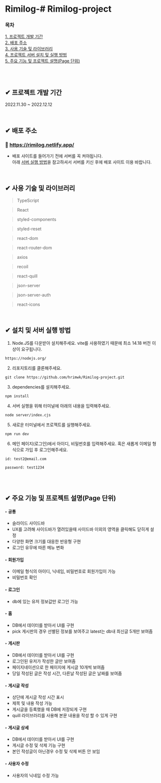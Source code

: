 # Rimilog-# Rimilog-project

### 목차

[1. 프로젝트 개발 기간](#-프로젝트-개발-기간)<br>
[2. 배포 주소](#-배포-주소)<br>
[3. 사용 기술 및 라이브러리](#-사용-기술-및-라이브러리)<br>
[4. 프로젝트 서버 설치 및 실행 방법](#-설치-및-서버-실행-방법)<br>
[5. 주요 기능 및 프로젝트 설명(Page 단위)](<#-주요-기능-및-프로젝트-설명page-단위>)

<br>
<br>

## ✔ 프로젝트 개발 기간

2022.11.30 ~ 2022.12.12

<br>

## ✔ 배포 주소

### 📒 https://rimilog.netlify.app/

- 배포 사이트를 들어가기 전에 서버를 꼭 켜야됩니다.<br>
  아래 [서버 실행 방법](#-설치-및-서버-실행-방법)을 참고하셔서 서버를 키신 후에 배포 사이트 이용 바랍니다.

<br>

## ✔ 사용 기술 및 라이브러리

> TypeScript

> React

> styled-components

> styled-reset

> react-dom

> react-router-dom

> axios

> recoil

> react-quill

> json-server
    
> json-server-auth

> react-icons
<br>

## ✔ 설치 및 서버 실행 방법

1. Node.JS를 다운받아 설치해주세요. vite를 사용하였기 때문에 최소 14.18 버전 이상이 요구됩니다.

```
https://nodejs.org/
```


2. 리포지토리를 클론해주세요.

```
git clone https://github.com/hrimwk/Rimilog-project.git
```


3. dependencies를 설치해주세요.

```
npm install
```


4. 서버 실행을 위해 터미널에 아래의 내용을 입력해주세요.    
```
node server/index.cjs
```


5. 새로운 터미널에서 프로젝트를 실행해주세요.

```
npm run dev
```


6. 메인 페이지(로그인)에서 아이디, 비밀번호를 입력해주세요. 혹은 새롭게 이메일 형식으로 가입 후 로그인해주세요.

```
id: test2@email.com

password: test1234
```

<br>
<br>


## ✔ 주요 기능 및 프로젝트 설명(Page 단위)

#### ‣ 공통

- 슬라이드 사이드바
- UX를 고려해 사이드바가 열려있을때 사이드바 이외의 영역을 클릭해도 닫히게 설정
- 다양한 화면 크기를 대응한 반응형 구현
- 로그인 유무에 따른 메뉴 변화
    
#### ‣ 회원가입   
- 이메일 형식의 아이디, 닉네임, 비밀번호로 회원가입이 가능    
- 비밀번호 확인 
    
#### ‣ 로그인

- db에 있는 유저 정보값만 로그인 가능

#### ‣ 홈

- DB에서 데이터를 받아서 UI를 구현
- pick 게시판의 경우 선별된 정보를 보여주고 latest는 db내 최신글 5개만 보여줌

    
#### ‣ 게시판

- DB에서 데이터를 받아서 UI를 구현
- 로그인된 유저가 작성한 글만 보여줌
- 페이지네이션으로 한 페이지에 게시글 10개씩 보여줌
- 당일 작성된 글은 작성 시간, 다른날 작성된 글은 날짜를 보여줌

#### ‣ 게시글 작성
    
- 상단에 게시글 작성 시간 표시
- 제목 및 내용 작성 가능
- 게시글을 등록했을 때 DB에 저장되게 구현
- quill 라이브러리를 사용해 본문 내용을 작성 할 수 있게 구현

#### ‣ 게시글 상세

- DB에서 데이터를 받아서 UI를 구현
- 게시글 수정 및 삭제 기능 구현
- 본인 작성글이 아닌경우 수정 및 삭제 버튼 안 보임
    
#### ‣ 사용자 수정

- 사용자의 닉네임 수정 가능
    
